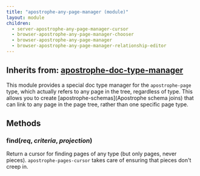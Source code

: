 ```yaml
---
title: "apostrophe-any-page-manager (module)"
layout: module
children:
  - server-apostrophe-any-page-manager-cursor
  - browser-apostrophe-any-page-manager-chooser
  - browser-apostrophe-any-page-manager
  - browser-apostrophe-any-page-manager-relationship-editor
---
```

## Inherits from: [apostrophe-doc-type-manager](../apostrophe-doc-type-manager/index.html)
This module provides a special doc type manager for the `apostrophe-page` type, which
actually refers to any page in the tree, regardless of type. This
allows you to create [apostrophe-schemas](Apostrophe schema joins) that can link to
any page in the page tree, rather than one specific page type.


## Methods
### find(*req*, *criteria*, *projection*)
Return a cursor for finding pages of any type (but only pages, never pieces).
`apostrophe-pages-cursor` takes care of ensuring that pieces don't creep in.

